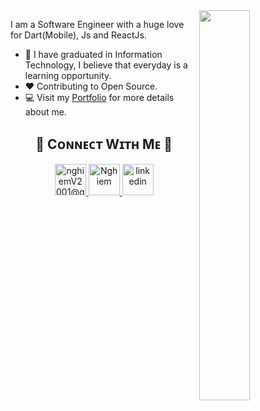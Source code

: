 <div>
  <img align="right" width="40%" src="https://owlbertsio-resized.s3.amazonaws.com/Popper.psd.full.png">
</div>

<!--Header
# <img src="https://emojis.slackmojis.com/emojis/images/1531849430/4246/blob-sunglasses.gif?1531849430" width="30"/> ɪ'ᴍ Nghiem! 
*Software Engineer (Fontend Web / Mobile(Flutter)*
<br /> 

<!--Start Intro-->               
<p align="left">I am a Software Engineer with a huge love for Dart(Mobile), Js and ReactJs. </p>

- 🌱 I have graduated in Information Technology, I believe that everyday is a learning opportunity.
- ❤ Contributing to Open Source.
- 💻 Visit my [Portfolio](https://github.com/nghiemv2001) for more details about me.






<!--Contact Section--> 

<h2 align="center">🤝 Cᴏɴɴᴇᴄᴛ Wɪᴛʜ Mᴇ 🤝 </h2>
<div align="center">
  
<a href="nghiemV2001@gmail.com" target="_blank">
<img src="./gmail.png" width=50 height=50 alt="nghiemV2001@gmail.com" style="margin-bottom: 5px;" />
</a>

<a href="https://github.com/nghiemv2001" target="_blank">
<img src="./github.png" width=50 height=50 alt="Nghiem" style="margin-bottom: 5px;" />
</a>

<a href="https://www.linkedin.com/in/nghiem-vo-8b8999265/" target="_blank">
<img src="./linkedin.png" width=50 height=50 alt="linkedin" style="margin-bottom: 5px;" />
</a>

